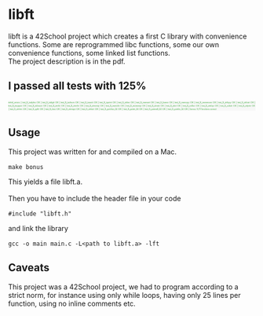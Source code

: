 # libft
libft is a 42School project which creates a first C library with convenience functions. Some are reprogrammed libc functions, some our own convenience functions, some linked list functions.  
The project description is in the pdf.

## I passed all tests with 125%
![Success photo](ScreenshotLibft.png)

## Usage
This project was written for and compiled on a Mac.  
```
make bonus
```
This yields a file libft.a.  
<br>
Then you have to include the header file in your code
```
#include "libft.h"
```
and link the library
```
gcc -o main main.c -L<path to libft.a> -lft
```

## Caveats
This project was a 42School project, we had to program according to a strict norm, for instance using only while loops, having only 25 lines per function, using no inline comments etc.  
